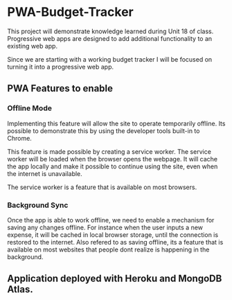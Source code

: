 # PWA-Budget-Tracker

This project will demonstrate knowledge learned during Unit 18 of class. Progressive web apps are designed to add additional functionality to an existing web app. 

Since we are starting with a working budget tracker I will be focused on turning it into a progressive web app.

## PWA Features to enable

### Offline Mode
Implementing this feature will allow the site to operate temporarily offline. Its possible to demonstrate this by using the developer tools built-in to Chrome.

This feature is made possible by creating a service worker. The service worker will be loaded when the browser opens the webpage. It will cache the app locally and make it possible to continue using the site, even when the internet is unavailable.

The service worker is a feature that is available on most browsers. 

### Background Sync
Once the app is able to work offline, we need to enable a mechanism for saving any changes offline. For instance when the user inputs a new expense, it will be cached in local browser storage, until the connection is restored to the internet. Also refered to as saving offline, its a feature that is available on most websites that people dont realize is happening in the background.


## Application deployed with Heroku and MongoDB Atlas.

